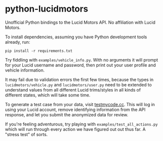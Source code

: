 # python-lucidmotors

Unofficial Python bindings to the Lucid Motors API. No affiliation with Lucid
Motors.

To install dependencies, assuming you have Python development tools already, run:

```
pip install -r requirements.txt
```

Try fiddling with `examples/vehicle_info.py`. With no arguments it will prompt
for your Lucid username and password, then print out your user profile and
vehicle information.

It may fail due to validation errors the first few times, because the types in
`lucidmotors/vehicle.py` and `lucidmotors/user.py` need to be extended to understand
values from all different Lucid trims/styles in all kinds of different states, which
will take some time.

To generate a test case from your data, visit
[testmycode.cc](https://testmycode.cc). This will log in using your Lucid
account, remove identifying information from the API response, and let you
submit the anonymized data for review.

If you're feeling adventurous, try playing with `examples/test_all_actions.py` which
will run through every action we have figured out out thus far. A "stress test" of
sorts.
